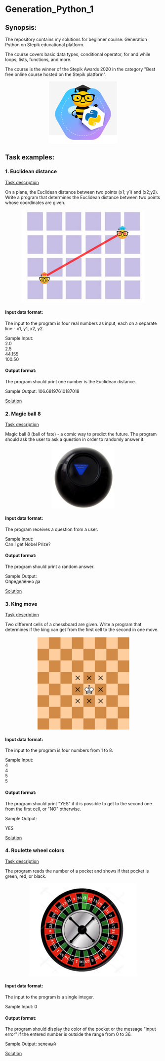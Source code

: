 # Generation_Python_1
## Synopsis:
The repository contains my solutions for beginner course: Generation Python on Stepik educational platform.

The course covers basic data types, conditional operator, for and while loops, lists,
functions, and more.

The course is the winner of the Stepik Awards 2020 in the category "Best free online course hosted on the Stepik platform".

<p align="center">
    <a href="https://stepik.org/course/58852/info">
    <img src="https://raw.githubusercontent.com/orlovsky-maya/Generation_Python_1/main/Images/Main.png" height="200" width="" alt="Stepik">
    </a>
</p>

## Task examples:

### 1. Euclidean distance
[Task description](https://stepik.org/lesson/265110/step/2?unit=246058)

On a plane, the Euclidean distance between two points (x1; y1) and (x2;y2).
Write a program that determines the Euclidean distance between two points whose coordinates are given.

<p align="center">
    <a href="https://raw.githubusercontent.com/orlovsky-maya/Generation_Python_1/main/Images/Euclidean_distance.png">
    <img src="https://raw.githubusercontent.com/orlovsky-maya/Generation_Python_1/main/Images/Euclidean_distance.png"
alt="Pascal's triangle1" height="300" width="400">
    </a>
</p>

#### Input data format: 
The input to the program is four real numbers as input, each on a separate line - x1, y1, x2, y2.

Sample Input:\
2.0\
2.5\
44.155\
100.50

#### Output format:
The program should print one number is the Euclidean distance.

Sample Output: 106.68197610187018

[Solution](https://github.com/orlovsky-maya/Generation_Python_1/blob/main/Data_types/Math_module/1.euclidean_distance.py)


### 2. Magic ball 8
[Task description](https://stepik.org/lesson/349846/step/1?unit=333701)

Magic ball 8 (ball of fate) - a comic way to predict the future. The program should ask the user to ask a question 
in order to randomly answer it.

<p align="center">
    <a href="https://raw.githubusercontent.com/orlovsky-maya/Generation_Python_1/main/Images/Magic_ball_8.png">
    <img src="https://raw.githubusercontent.com/orlovsky-maya/Generation_Python_1/main/Images/Magic_ball_8.png"
alt="Filling the matrix with a spiral" height="200" width="200">
    </a>

</p>


#### Input data format:

The program receives a question from a user.

Sample Input:\
Can I get Nobel Prize?

#### Output format:

The program should print a random answer.

Sample Output:\
Определённо да

[Solution](https://github.com/orlovsky-maya/Generation_Python_1/blob/main/Last_part/2.magic_ball.py)


### 3. King move
[Task description](https://stepik.org/lesson/265083/step/15?unit=246031)

Two different cells of a chessboard are given. Write a program that determines if the king can get from the first cell 
to the second in one move.

<p align="center">
    <a href="https://raw.githubusercontent.com/orlovsky-maya/Generation_Python_1/main/Images/King_move.png">
    <img src="https://raw.githubusercontent.com/orlovsky-maya/Generation_Python_1/main/Images/King_move.png" 
alt="Monte Carlo method" height="300" width="300">
    </a>

</p>

#### Input data format:

The input to the program is four numbers from 1 to 8.

Sample Input:\
4\
4\
5\
5

#### Output format:

The program should print "YES" if it is possible to get to the second one from the first cell, or "NO" otherwise.

Sample Output:

YES

[Solution](https://github.com/orlovsky-maya/Generation_Python_1/blob/main/Conditional_operator/Logic_operations/8.king_move.py)

### 4. Roulette wheel colors
[Task description](https://stepik.org/lesson/265082/step/10?unit=246030)

The program reads the number of a pocket and shows if that pocket is green, red, or black.

<p align="center">
    <a href="https://raw.githubusercontent.com/orlovsky-maya/Generation_Python_1/main/Images/Roulette%20wheel%20colors.png">
    <img src="https://raw.githubusercontent.com/orlovsky-maya/Generation_Python_1/main/Images/Roulette%20wheel%20colors.png" alt="Typing messages" height="300" width="350">
    </a>
</p>


#### Input data format:

The input to the program is a single integer.

Sample Input: 0

#### Output format:

The program should display the color of the pocket or the message "input error" if the entered number is outside the 
range from 0 to 36.

Sample Output: зеленый

[Solution](https://github.com/orlovsky-maya/Generation_Python_1/blob/main/Conditional_operator/Nested_and_cascading_conditions/8.roulette_wheel_colors.py)

